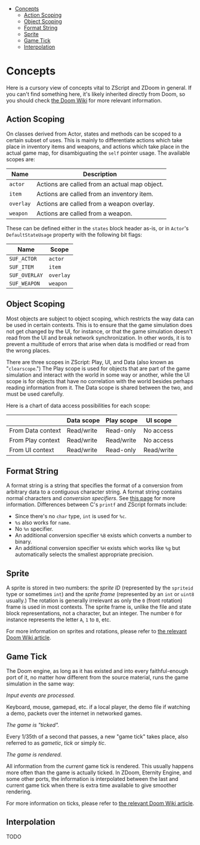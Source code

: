 <!-- vim-markdown-toc GFM -->

* [Concepts](#concepts)
	* [Action Scoping](#action-scoping)
	* [Object Scoping](#object-scoping)
	* [Format String](#format-string)
	* [Sprite](#sprite)
	* [Game Tick](#game-tick)
	* [Interpolation](#interpolation)

<!-- vim-markdown-toc -->

# Concepts

Here is a cursory view of concepts vital to ZScript and ZDoom in general. If
you can't find something here, it's likely inherited directly from Doom, so you
should check [the Doom Wiki][1] for more relevant information.

[1]: https://doomwiki.org/wiki/Entryway

## Action Scoping

On classes derived from Actor, states and methods can be scoped to a certain
subset of uses. This is mainly to differentiate actions which take place in
inventory items and weapons, and actions which take place in the actual game
map, for disambiguating the `self` pointer usage. The available scopes are:

| Name      | Description                                   |
| ----      | -----------                                   |
| `actor`   | Actions are called from an actual map object. |
| `item`    | Actions are called from an inventory item.    |
| `overlay` | Actions are called from a weapon overlay.     |
| `weapon`  | Actions are called from a weapon.             |

These can be defined either in the `states` block header as-is, or in `Actor`'s
`DefaultStateUsage` property with the following bit flags:

| Name          | Scope     |
| ----          | -----     |
| `SUF_ACTOR`   | `actor`   |
| `SUF_ITEM`    | `item`    |
| `SUF_OVERLAY` | `overlay` |
| `SUF_WEAPON`  | `weapon`  |

## Object Scoping

Most objects are subject to object scoping, which restricts the way data can be
used in certain contexts. This is to ensure that the game simulation does not
get changed by the UI, for instance, or that the game simulation doesn't read
from the UI and break network synchronization. In other words, it is to prevent
a multitude of errors that arise when data is modified or read from the wrong
places.

There are three scopes in ZScript: Play, UI, and Data (also known as
"`clearscope`.") The Play scope is used for objects that are part of the game
simulation and interact with the world in some way or another, while the UI
scope is for objects that have no correlation with the world besides perhaps
reading information from it. The Data scope is shared between the two, and must
be used carefully.

Here is a chart of data access possibilities for each scope:

|                   | Data scope | Play scope | UI scope   |
| -                 | ---------- | ---------- | ---------- |
| From Data context | Read/write | Read-only  | No access  |
| From Play context | Read/write | Read/write | No access  |
| From UI context   | Read/write | Read-only  | Read/write |

## Format String

A format string is a string that specifies the format of a conversion from
arbitrary data to a contiguous character string. A format string contains
normal characters and *conversion specifiers*. See [this page][2] for more
information. Differences between C's `printf` and ZScript formats include:

* Since there's no `char` type, `int` is used for `%c`.
* `%s` also works for `name`.
* No `%n` specifier.
* An additional conversion specifier `%B` exists which converts a number to
binary.
* An additional conversion specifier `%H` exists which works like `%g` but
automatically selects the smallest appropriate precision.

[2]: https://en.cppreference.com/w/c/io/fprintf

## Sprite

A sprite is stored in two numbers: the *sprite ID* (represented by the
`spriteid` type or sometimes `int`) and the *sprite frame* (represented by an
`int` or `uint8` usually.) The rotation is generally irrelevant as only the `0`
(front rotation) frame is used in most contexts. The sprite frame is, unlike
the file and state block representations, not a character, but an integer. The
number `0` for instance represents the letter `A`, `1` to `B`, etc.

For more information on sprites and rotations, please refer to [the relevant
Doom Wiki article][3].

[3]: https://doomwiki.org/wiki/Sprite

## Game Tick

The Doom engine, as long as it has existed and into every faithful-enough port
of it, no matter how different from the source material, runs the game
simulation in the same way:

*Input events are processed.*

Keyboard, mouse, gamepad, etc. if a local player, the demo file if watching a
demo, packets over the internet in networked games.

*The game is "ticked".*

Every 1/35th of a second that passes, a new "game tick" takes place, also
referred to as *gametic*, *tick* or simply *tic*.

*The game is rendered.*

All information from the *current* game tick is rendered. This usually happens
more often than the game is actually ticked. In ZDoom, Eternity Engine, and
some other ports, the information is interpolated between the last and current
game tick when there is extra time available to give smoother rendering.

For more information on ticks, please refer to [the relevant Doom Wiki
article][4].

[4]: https://doomwiki.org/wiki/Tic

## Interpolation

TODO

<!-- EOF -->

